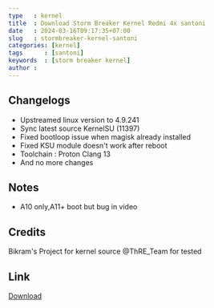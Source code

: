 ```yaml
---
type   : kernel
title  : Download Storm Breaker Kernel Redmi 4x santoni
date   : 2024-03-16T09:17:35+07:00
slug   : stormbreaker-kernel-santoni
categories: [kernel]
tags      : [santoni]
keywords  : [storm breaker kernel]
author :
---
```


## Changelogs
- Upstreamed linux version to 4.9.241
- Sync latest source KernelSU (11397)
- Fixed bootloop issue when magisk already installed
- Fixed KSU module doesn't work after reboot
- Toolchain :  Proton Clang 13
- And no more changes

## Notes
- A10 only,A11+ boot but bug in video

## Credits
Bikram's Project for kernel source
@ThRE_Team for tested


## Link
[Download](https://t.me/xyl_garbage/84)

